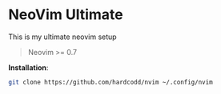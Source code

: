 # NeoVim Ultimate

This is my ultimate neovim setup

> Neovim >= 0.7

**Installation**:

```bash
git clone https://github.com/hardcodd/nvim ~/.config/nvim
```
